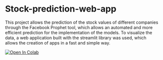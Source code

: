 # Stock-prediction-web-app
This project allows the prediction of the stock values of different companies through the Facebook Prophet tool, which allows an automated and more efficient prediction for the implementation of the models. To visualize the data, a web application built with the streamlit library was used, which allows the creation of apps in a fast and simple way.

[![Open In Colab](https://colab.research.google.com/assets/colab-badge.svg)](https://colab.research.google.com/drive/1HQ9ZDeKG7HIDYl5YG3d7K3mYgKm84pJZ?usp=sharing)
